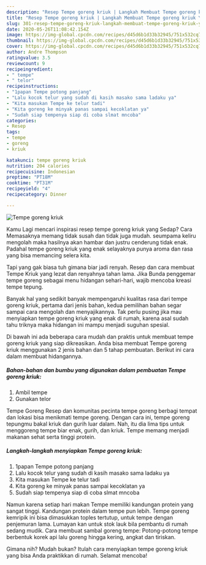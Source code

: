 ```yaml
---
description: "Resep Tempe goreng kriuk | Langkah Membuat Tempe goreng kriuk Yang Mudah Dan Praktis"
title: "Resep Tempe goreng kriuk | Langkah Membuat Tempe goreng kriuk Yang Mudah Dan Praktis"
slug: 301-resep-tempe-goreng-kriuk-langkah-membuat-tempe-goreng-kriuk-yang-mudah-dan-praktis
date: 2020-05-26T11:08:42.154Z
image: https://img-global.cpcdn.com/recipes/d45d6b1d33b32945/751x532cq70/tempe-goreng-kriuk-foto-resep-utama.jpg
thumbnail: https://img-global.cpcdn.com/recipes/d45d6b1d33b32945/751x532cq70/tempe-goreng-kriuk-foto-resep-utama.jpg
cover: https://img-global.cpcdn.com/recipes/d45d6b1d33b32945/751x532cq70/tempe-goreng-kriuk-foto-resep-utama.jpg
author: Andre Thompson
ratingvalue: 3.5
reviewcount: 9
recipeingredient:
- " tempe"
- " telor"
recipeinstructions:
- "1papan Tempe potong panjang"
- "Lalu kocok telur yang sudah di kasih masako sama ladaku ya"
- "Kita masukan Tempe ke telur tadi"
- "Kita goreng ke minyak panas sampai kecoklatan ya"
- "Sudah siap tempenya siap di coba slmat mncoba"
categories:
- Resep
tags:
- tempe
- goreng
- kriuk

katakunci: tempe goreng kriuk 
nutrition: 204 calories
recipecuisine: Indonesian
preptime: "PT18M"
cooktime: "PT31M"
recipeyield: "4"
recipecategory: Dinner

---
```



![Tempe goreng kriuk](https://img-global.cpcdn.com/recipes/d45d6b1d33b32945/751x532cq70/tempe-goreng-kriuk-foto-resep-utama.jpg)

Kamu Lagi mencari inspirasi resep tempe goreng kriuk yang Sedap? Cara Memasaknya memang tidak susah dan tidak juga mudah. seumpama keliru mengolah maka hasilnya akan hambar dan justru cenderung tidak enak. Padahal tempe goreng kriuk yang enak selayaknya punya aroma dan rasa yang bisa memancing selera kita.

Tapi yang gak biasa tuh gimana biar jadi renyah. Resep dan cara membuat Tempe Kriuk yang lezat dan renyahnya tahan lama. Jika Bunda penggemar tempe goreng sebagai menu hidangan sehari-hari, wajib mencoba kreasi tempe tepung.

Banyak hal yang sedikit banyak mempengaruhi kualitas rasa dari tempe goreng kriuk, pertama dari jenis bahan, kedua pemilihan bahan segar sampai cara mengolah dan menyajikannya. Tak perlu pusing jika mau menyiapkan tempe goreng kriuk yang enak di rumah, karena asal sudah tahu triknya maka hidangan ini mampu menjadi suguhan spesial.


Di bawah ini ada beberapa cara mudah dan praktis untuk membuat tempe goreng kriuk yang siap dikreasikan. Anda bisa membuat Tempe goreng kriuk menggunakan 2 jenis bahan dan 5 tahap pembuatan. Berikut ini cara dalam membuat hidangannya.

<!--inarticleads1-->

##### Bahan-bahan dan bumbu yang digunakan dalam pembuatan Tempe goreng kriuk:

1. Ambil  tempe
1. Gunakan  telor


Tempe Goreng Resep dan komunitas pecinta tempe goreng berbagi tempat dan lokasi bisa menikmati tempe goreng. Dengan cara ini, tempe goreng tepungmu bakal kriuk dan gurih luar dalam. Nah, itu dia lima tips untuk menggoreng tempe biar enak, gurih, dan kriuk. Tempe memang menjadi makanan sehat serta tinggi protein. 

<!--inarticleads2-->

##### Langkah-langkah menyiapkan Tempe goreng kriuk:

1. 1papan Tempe potong panjang
1. Lalu kocok telur yang sudah di kasih masako sama ladaku ya
1. Kita masukan Tempe ke telur tadi
1. Kita goreng ke minyak panas sampai kecoklatan ya
1. Sudah siap tempenya siap di coba slmat mncoba


Namun karena setiap hari makan Tempe memiliki kandungan protein yang sangat tinggi. Kandungan protein dalam tempe pun lebih. Tempe goreng kemripik ini bisa dimasukkan toples tertutup, untuk tempe dengan penjemuran lama. Lumayan kan untuk stok lauk bila pembantu di rumah sedang mudik. Cara membuat sambal goreng tempe: Potong-potong tempe berbentuk korek api lalu goreng hingga kering, angkat dan tiriskan. 

Gimana nih? Mudah bukan? Itulah cara menyiapkan tempe goreng kriuk yang bisa Anda praktikkan di rumah. Selamat mencoba!

